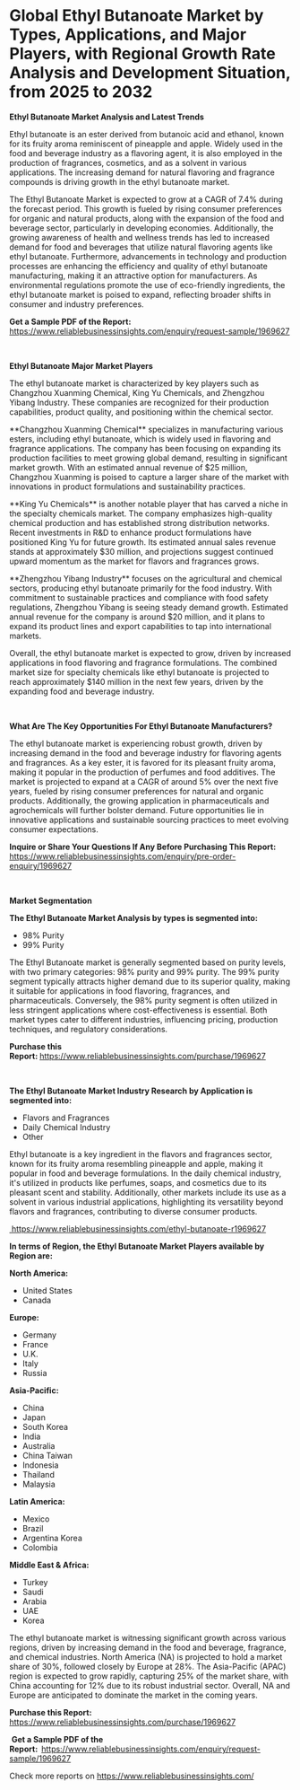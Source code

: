 <p><h1>Global Ethyl Butanoate Market by Types, Applications, and Major Players, with Regional Growth Rate Analysis and Development Situation, from 2025 to 2032</h1></p><p><strong>Ethyl Butanoate Market Analysis and Latest Trends</strong></p>
<p><p>Ethyl butanoate is an ester derived from butanoic acid and ethanol, known for its fruity aroma reminiscent of pineapple and apple. Widely used in the food and beverage industry as a flavoring agent, it is also employed in the production of fragrances, cosmetics, and as a solvent in various applications. The increasing demand for natural flavoring and fragrance compounds is driving growth in the ethyl butanoate market.</p><p>The Ethyl Butanoate Market is expected to grow at a CAGR of 7.4% during the forecast period. This growth is fueled by rising consumer preferences for organic and natural products, along with the expansion of the food and beverage sector, particularly in developing economies. Additionally, the growing awareness of health and wellness trends has led to increased demand for food and beverages that utilize natural flavoring agents like ethyl butanoate. Furthermore, advancements in technology and production processes are enhancing the efficiency and quality of ethyl butanoate manufacturing, making it an attractive option for manufacturers. As environmental regulations promote the use of eco-friendly ingredients, the ethyl butanoate market is poised to expand, reflecting broader shifts in consumer and industry preferences.</p></p>
<p><strong>Get a Sample PDF of the Report:&nbsp;</strong> <a href="https://www.reliablebusinessinsights.com/enquiry/request-sample/1969627?utm_campaign=3455&utm_medium=2&utm_source=Github&utm_content=ia&utm_term=01042025&utm_id=ethyl-butanoate">https://www.reliablebusinessinsights.com/enquiry/request-sample/1969627</a></p>
<p>&nbsp;</p>
<p><strong>Ethyl Butanoate Major Market Players</strong></p>
<p><p>The ethyl butanoate market is characterized by key players such as Changzhou Xuanming Chemical, King Yu Chemicals, and Zhengzhou Yibang Industry. These companies are recognized for their production capabilities, product quality, and positioning within the chemical sector.</p><p>**Changzhou Xuanming Chemical** specializes in manufacturing various esters, including ethyl butanoate, which is widely used in flavoring and fragrance applications. The company has been focusing on expanding its production facilities to meet growing global demand, resulting in significant market growth. With an estimated annual revenue of $25 million, Changzhou Xuanming is poised to capture a larger share of the market with innovations in product formulations and sustainability practices.</p><p>**King Yu Chemicals** is another notable player that has carved a niche in the specialty chemicals market. The company emphasizes high-quality chemical production and has established strong distribution networks. Recent investments in R&D to enhance product formulations have positioned King Yu for future growth. Its estimated annual sales revenue stands at approximately $30 million, and projections suggest continued upward momentum as the market for flavors and fragrances grows.</p><p>**Zhengzhou Yibang Industry** focuses on the agricultural and chemical sectors, producing ethyl butanoate primarily for the food industry. With commitment to sustainable practices and compliance with food safety regulations, Zhengzhou Yibang is seeing steady demand growth. Estimated annual revenue for the company is around $20 million, and it plans to expand its product lines and export capabilities to tap into international markets.</p><p>Overall, the ethyl butanoate market is expected to grow, driven by increased applications in food flavoring and fragrance formulations. The combined market size for specialty chemicals like ethyl butanoate is projected to reach approximately $140 million in the next few years, driven by the expanding food and beverage industry.</p></p>
<p>&nbsp;</p>
<p><strong>What Are The Key Opportunities For Ethyl Butanoate Manufacturers?</strong></p>
<p><p>The ethyl butanoate market is experiencing robust growth, driven by increasing demand in the food and beverage industry for flavoring agents and fragrances. As a key ester, it is favored for its pleasant fruity aroma, making it popular in the production of perfumes and food additives. The market is projected to expand at a CAGR of around 5% over the next five years, fueled by rising consumer preferences for natural and organic products. Additionally, the growing application in pharmaceuticals and agrochemicals will further bolster demand. Future opportunities lie in innovative applications and sustainable sourcing practices to meet evolving consumer expectations.</p></p>
<p><strong>Inquire or Share Your Questions If Any Before Purchasing This Report:</strong> <a href="https://www.reliablebusinessinsights.com/enquiry/pre-order-enquiry/1969627?utm_campaign=3455&utm_medium=2&utm_source=Github&utm_content=ia&utm_term=01042025&utm_id=ethyl-butanoate">https://www.reliablebusinessinsights.com/enquiry/pre-order-enquiry/1969627</a></p>
<p>&nbsp;</p>
<p><strong>Market Segmentation</strong></p>
<p><strong>The Ethyl Butanoate Market Analysis by types is segmented into:</strong></p>
<p><ul><li>98% Purity</li><li>99% Purity</li></ul></p>
<p><p>The Ethyl Butanoate market is generally segmented based on purity levels, with two primary categories: 98% purity and 99% purity. The 99% purity segment typically attracts higher demand due to its superior quality, making it suitable for applications in food flavoring, fragrances, and pharmaceuticals. Conversely, the 98% purity segment is often utilized in less stringent applications where cost-effectiveness is essential. Both market types cater to different industries, influencing pricing, production techniques, and regulatory considerations.</p></p>
<p><strong>Purchase this Report:&nbsp;</strong><a href="https://www.reliablebusinessinsights.com/purchase/1969627?utm_campaign=3455&utm_medium=2&utm_source=Github&utm_content=ia&utm_term=01042025&utm_id=ethyl-butanoate">https://www.reliablebusinessinsights.com/purchase/1969627</a></p>
<p>&nbsp;</p>
<p><strong>The Ethyl Butanoate Market Industry Research by Application is segmented into:</strong></p>
<p><ul><li>Flavors and Fragrances</li><li>Daily Chemical Industry</li><li>Other</li></ul></p>
<p><p>Ethyl butanoate is a key ingredient in the flavors and fragrances sector, known for its fruity aroma resembling pineapple and apple, making it popular in food and beverage formulations. In the daily chemical industry, it's utilized in products like perfumes, soaps, and cosmetics due to its pleasant scent and stability. Additionally, other markets include its use as a solvent in various industrial applications, highlighting its versatility beyond flavors and fragrances, contributing to diverse consumer products.</p></p>
<p><a href="https://www.reliablebusinessinsights.com/ethyl-butanoate-r1969627?utm_campaign=3455&utm_medium=2&utm_source=Github&utm_content=ia&utm_term=01042025&utm_id=ethyl-butanoate">&nbsp;https://www.reliablebusinessinsights.com/ethyl-butanoate-r1969627</a></p>
<p><strong>In terms of Region, the Ethyl Butanoate Market Players available by Region are:</strong></p>
<p>
    <p> <strong> North America: </strong>
        <ul>
            <li>United States</li>
            <li>Canada</li>
        </ul>
        </p> 
    <p> <strong> Europe: </strong>
        <ul>
            <li>Germany</li>
            <li>France</li>
            <li>U.K.</li>
            <li>Italy</li>
            <li>Russia</li>
        </ul>
        </p> 
    <p> <strong> Asia-Pacific: </strong>
        <ul>
            <li>China</li>
            <li>Japan</li>
            <li>South Korea</li>
            <li>India</li>
            <li>Australia</li>
            <li>China Taiwan</li>
            <li>Indonesia</li>
            <li>Thailand</li>
            <li>Malaysia</li>
        </ul>
        </p> 
    <p> <strong> Latin America: </strong>
        <ul>
            <li>Mexico</li>
            <li>Brazil</li>
            <li>Argentina Korea</li>
            <li>Colombia</li>
        </ul>
        </p> 
    <p> <strong> Middle East & Africa: </strong>
        <ul>
            <li>Turkey</li>
            <li>Saudi</li>
            <li>Arabia</li>
            <li>UAE</li>
            <li>Korea</li>
        </ul>
    </p>
    </p>
<p><p>The ethyl butanoate market is witnessing significant growth across various regions, driven by increasing demand in the food and beverage, fragrance, and chemical industries. North America (NA) is projected to hold a market share of 30%, followed closely by Europe at 28%. The Asia-Pacific (APAC) region is expected to grow rapidly, capturing 25% of the market share, with China accounting for 12% due to its robust industrial sector. Overall, NA and Europe are anticipated to dominate the market in the coming years.</p></p>
<p><strong>Purchase this Report: </strong><a href="https://www.reliablebusinessinsights.com/purchase/1969627?utm_campaign=3455&utm_medium=2&utm_source=Github&utm_content=ia&utm_term=01042025&utm_id=ethyl-butanoate">https://www.reliablebusinessinsights.com/purchase/1969627</a></p>
<p>&nbsp;<strong>Get a Sample PDF of the Report:&nbsp;&nbsp;</strong><a href="https://www.reliablebusinessinsights.com/enquiry/request-sample/1969627?utm_campaign=3455&utm_medium=2&utm_source=Github&utm_content=ia&utm_term=01042025&utm_id=ethyl-butanoate">https://www.reliablebusinessinsights.com/enquiry/request-sample/1969627</a></p>
<p><strong></strong></p>
<p>Check more reports on <a href="https://www.reliablebusinessinsights.com/?utm_campaign=3455&utm_medium=2&utm_source=Github&utm_content=ia&utm_term=01042025&utm_id=ethyl-butanoate">https://www.reliablebusinessinsights.com/</a></p>